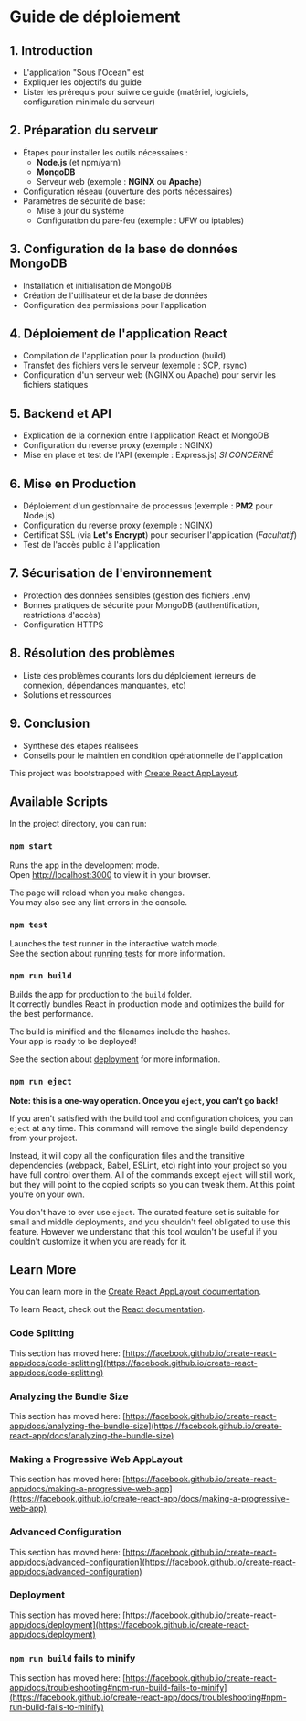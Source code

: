 # Guide de déploiement

## 1. Introduction
* L'application "Sous l'Ocean" est 
* Expliquer les objectifs du guide
* Lister les prérequis pour suivre ce guide (matériel, logiciels, configuration minimale du serveur)
## 2. Préparation du serveur
* Étapes pour installer les outils nécessaires : 
    - **Node.js** (et npm/yarn)
    - **MongoDB**
    - Serveur web (exemple : **NGINX** ou **Apache**)
* Configuration réseau (ouverture des ports nécessaires)
* Paramètres de sécurité de base:
    - Mise à jour du système
    - Configuration du pare-feu (exemple : UFW ou iptables)
## 3. Configuration de la base de données MongoDB
* Installation et initialisation de MongoDB
* Création de l'utilisateur et de la base de données
* Configuration des permissions pour l'application
## 4. Déploiement de l'application React
* Compilation de l'application pour la production (build)
* Transfet des fichiers vers le serveur (exemple : SCP, rsync)
* Configuration d'un serveur web (NGINX ou Apache) pour servir les fichiers statiques
## 5. Backend et API
* Explication de la connexion entre l'application React et MongoDB
* Configuration du reverse proxy (exemple : NGINX)
* Mise en place et test de l'API (exemple : Express.js) *SI CONCERNÉ*
## 6. Mise en Production
* Déploiement d'un gestionnaire de processus (exemple  : **PM2** pour Node.js)
* Configuration du reverse proxy (exemple : NGINX)
* Certificat SSL (via **Let's Encrypt**) pour securiser l'application (*Facultatif*)
* Test de l'accès public à l'application
## 7. Sécurisation de l'environnement
* Protection des données sensibles (gestion des fichiers .env)
* Bonnes pratiques de sécurité pour MongoDB (authentification, restrictions d'accès)
* Configuration HTTPS
## 8. Résolution des problèmes
* Liste des problèmes courants lors du déploiement (erreurs de connexion, dépendances manquantes, etc)
* Solutions et ressources
## 9. Conclusion
* Synthèse des étapes réalisées
* Conseils pour le maintien en condition opérationnelle de l'application


This project was bootstrapped with [Create React AppLayout](https://github.com/facebook/create-react-app).

## Available Scripts

In the project directory, you can run:

### `npm start`

Runs the app in the development mode.\
Open [http://localhost:3000](http://localhost:3000) to view it in your browser.

The page will reload when you make changes.\
You may also see any lint errors in the console.

### `npm test`

Launches the test runner in the interactive watch mode.\
See the section about [running tests](https://facebook.github.io/create-react-app/docs/running-tests) for more information.

### `npm run build`

Builds the app for production to the `build` folder.\
It correctly bundles React in production mode and optimizes the build for the best performance.

The build is minified and the filenames include the hashes.\
Your app is ready to be deployed!

See the section about [deployment](https://facebook.github.io/create-react-app/docs/deployment) for more information.

### `npm run eject`

**Note: this is a one-way operation. Once you `eject`, you can't go back!**

If you aren't satisfied with the build tool and configuration choices, you can `eject` at any time. This command will remove the single build dependency from your project.

Instead, it will copy all the configuration files and the transitive dependencies (webpack, Babel, ESLint, etc) right into your project so you have full control over them. All of the commands except `eject` will still work, but they will point to the copied scripts so you can tweak them. At this point you're on your own.

You don't have to ever use `eject`. The curated feature set is suitable for small and middle deployments, and you shouldn't feel obligated to use this feature. However we understand that this tool wouldn't be useful if you couldn't customize it when you are ready for it.

## Learn More

You can learn more in the [Create React AppLayout documentation](https://facebook.github.io/create-react-app/docs/getting-started).

To learn React, check out the [React documentation](https://reactjs.org/).

### Code Splitting

This section has moved here: [https://facebook.github.io/create-react-app/docs/code-splitting](https://facebook.github.io/create-react-app/docs/code-splitting)

### Analyzing the Bundle Size

This section has moved here: [https://facebook.github.io/create-react-app/docs/analyzing-the-bundle-size](https://facebook.github.io/create-react-app/docs/analyzing-the-bundle-size)

### Making a Progressive Web AppLayout

This section has moved here: [https://facebook.github.io/create-react-app/docs/making-a-progressive-web-app](https://facebook.github.io/create-react-app/docs/making-a-progressive-web-app)

### Advanced Configuration

This section has moved here: [https://facebook.github.io/create-react-app/docs/advanced-configuration](https://facebook.github.io/create-react-app/docs/advanced-configuration)

### Deployment

This section has moved here: [https://facebook.github.io/create-react-app/docs/deployment](https://facebook.github.io/create-react-app/docs/deployment)

### `npm run build` fails to minify

This section has moved here: [https://facebook.github.io/create-react-app/docs/troubleshooting#npm-run-build-fails-to-minify](https://facebook.github.io/create-react-app/docs/troubleshooting#npm-run-build-fails-to-minify)
